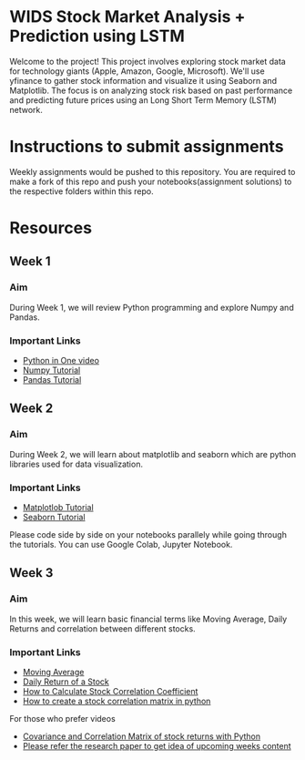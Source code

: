 # WIDS Stock Market Analysis + Prediction using LSTM

Welcome to the project! This project involves exploring stock market data for technology giants (Apple, Amazon, Google, Microsoft). We'll use yfinance to gather stock information and visualize it using Seaborn and Matplotlib. The focus is on analyzing stock risk based on past performance and predicting future prices using an Long Short Term Memory (LSTM) network.

# Instructions to submit assignments

Weekly assignments would be pushed to this repository.
You are required to make a fork of this repo and push your notebooks(assignment solutions) to the respective folders within this repo.

# Resources 

## Week 1

### Aim
During Week 1, we will review Python programming and explore Numpy and Pandas.
### Important Links
* [Python in One video](https://youtu.be/kqtD5dpn9C8?feature=shared) <br/>
* [Numpy Tutorial](https://youtu.be/QUT1VHiLmmI) <br/>
* [Pandas Tutorial](https://www.youtube.com/watch?v=vmEHCJofslg&t=767s) <br/>


## Week 2

### Aim
During Week 2, we will learn about matplotlib and seaborn which are python libraries used for data visualization.
### Important Links
* [Matplotlob Tutorial](https://youtu.be/3Xc3CA655Y4?feature=shared) <br/>
* [Seaborn Tutorial](https://youtu.be/6GUZXDef2U0?feature=shared) <br/>

Please code side by side on your notebooks parallely while going through the tutorials. You can use Google Colab, Jupyter Notebook.

## Week 3

### Aim
In this week, we will learn basic financial terms like Moving Average, Daily Returns and correlation between different stocks.
### Important Links
* [Moving Average](https://www.investopedia.com/terms/m/movingaverage.asp) <br/>
* [Daily Return of a Stock](https://www.wikihow.com/Calculate-Daily-Return-of-a-Stock) <br/>
* [How to Calculate Stock Correlation Coefficient](https://www.wikihow.com/Calculate-Stock-Correlation-Coefficient) <br/>
* [How to create a stock correlation matrix in python](https://medium.com/analytics-vidhya/how-to-create-a-stock-correlation-matrix-in-python-4f32f8cb5b50) <br/>

For those who prefer videos
* [Covariance and Correlation Matrix of stock returns with Python](https://youtu.be/t2Zh-qnFa40?si=yrHM3a0eLD1ZTWyo) <br/> 
* [Please refer the research paper to get idea of upcoming weeks content](https://github.com/amitmalakariitb/WIDS-project/blob/main/Predicting%20stock%20market%20index%20using%20LSTM.pdf) <br/>
